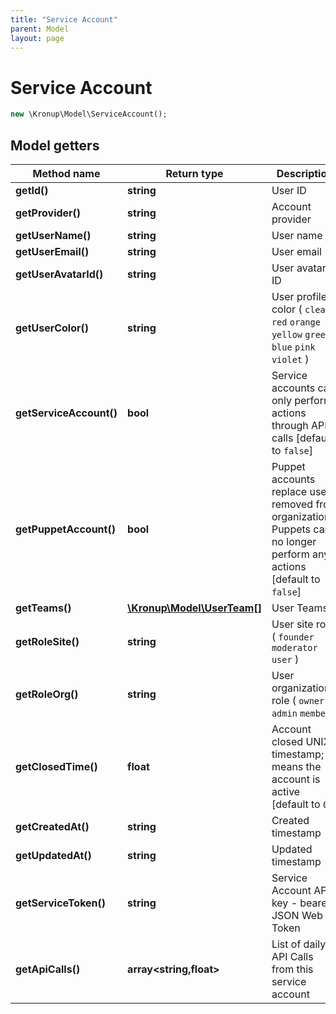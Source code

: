 ```yaml
---
title: "Service Account"
parent: Model
layout: page
---
```


# Service Account

```php
new \Kronup\Model\ServiceAccount();
```

## Model getters

Method name | Return type | Description
------------ | ------------- | -------------
**getId()** | **string** | User ID
**getProvider()** | **string** | Account provider
**getUserName()** | **string** | User name
**getUserEmail()** | **string** | User email
**getUserAvatarId()** | **string** | User avatar ID
**getUserColor()** | **string** | User profile color ( `clear` `red` `orange` `yellow` `green` `blue` `pink` `violet` )
**getServiceAccount()** | **bool** | Service accounts can only perform actions through API calls   [default to `false`]
**getPuppetAccount()** | **bool** | Puppet accounts replace users removed from organizations. Puppets can no longer perform any actions   [default to `false`]
**getTeams()** | [**\Kronup\Model\UserTeam[]**](../UserTeam) | User Teams
**getRoleSite()** | **string** | User site role ( `founder` `moderator` `user` )
**getRoleOrg()** | **string** | User organization role ( `owner` `admin` `member` )
**getClosedTime()** | **float** | Account closed UNIX timestamp; 0 means the account is active   [default to `0`]
**getCreatedAt()** | **string** | Created timestamp
**getUpdatedAt()** | **string** | Updated timestamp
**getServiceToken()** | **string** | Service Account API key - bearer JSON Web Token
**getApiCalls()** | **array<string,float>** | List of daily API Calls from this service account

